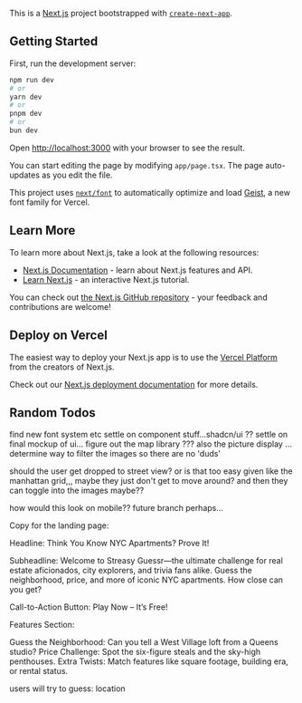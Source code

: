 This is a [Next.js](https://nextjs.org) project bootstrapped with [`create-next-app`](https://nextjs.org/docs/app/api-reference/cli/create-next-app).

## Getting Started

First, run the development server:

```bash
npm run dev
# or
yarn dev
# or
pnpm dev
# or
bun dev
```

Open [http://localhost:3000](http://localhost:3000) with your browser to see the result.

You can start editing the page by modifying `app/page.tsx`. The page auto-updates as you edit the file.

This project uses [`next/font`](https://nextjs.org/docs/app/building-your-application/optimizing/fonts) to automatically optimize and load [Geist](https://vercel.com/font), a new font family for Vercel.

## Learn More

To learn more about Next.js, take a look at the following resources:

- [Next.js Documentation](https://nextjs.org/docs) - learn about Next.js features and API.
- [Learn Next.js](https://nextjs.org/learn) - an interactive Next.js tutorial.

You can check out [the Next.js GitHub repository](https://github.com/vercel/next.js) - your feedback and contributions are welcome!

## Deploy on Vercel

The easiest way to deploy your Next.js app is to use the [Vercel Platform](https://vercel.com/new?utm_medium=default-template&filter=next.js&utm_source=create-next-app&utm_campaign=create-next-app-readme) from the creators of Next.js.

Check out our [Next.js deployment documentation](https://nextjs.org/docs/app/building-your-application/deploying) for more details.

## Random Todos

find new font system etc
settle on component stuff...shadcn/ui ??
settle on final mockup of ui...
figure out the map library ??? also the picture display ...
determine way to filter the images so there are no 'duds'

should the user get dropped to street view? or is that too easy given like the manhattan grid,,, maybe they just don't get to move around? and then they can toggle into the images maybe??

how would this look on mobile?? future branch perhaps...



Copy for the landing page:

Headline:
Think You Know NYC Apartments? Prove It!

Subheadline:
Welcome to Streasy Guessr—the ultimate challenge for real estate aficionados, city explorers, and trivia fans alike. Guess the neighborhood, price, and more of iconic NYC apartments. How close can you get?

Call-to-Action Button:
Play Now – It’s Free!

Features Section:

Guess the Neighborhood: Can you tell a West Village loft from a Queens studio?
Price Challenge: Spot the six-figure steals and the sky-high penthouses.
Extra Twists: Match features like square footage, building era, or rental status.


users will try to guess: location